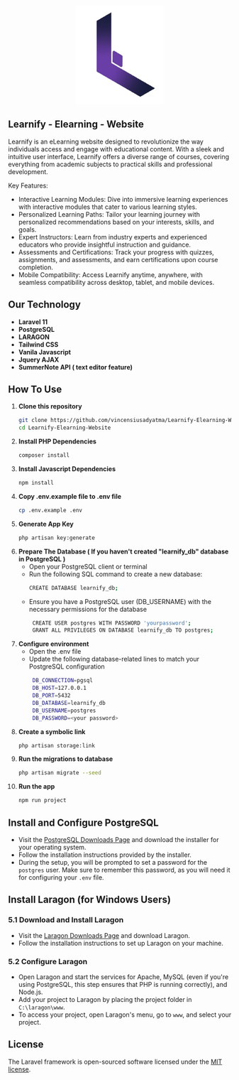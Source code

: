 <div align="center">
  <img src="public/img/logo/learnify-logo.png" alt="Learnify Logo" width="200">
</div>

## Learnify - Elearning - Website

Learnify is an eLearning website designed to revolutionize the way individuals access and engage with educational
content. With a sleek and intuitive user interface, Learnify offers a diverse range of courses, covering everything from
academic subjects to practical skills and professional development.

Key Features:

- Interactive Learning Modules: Dive into immersive learning experiences with interactive modules that cater to various
  learning styles.
- Personalized Learning Paths: Tailor your learning journey with personalized recommendations based on your interests,
  skills, and goals.
- Expert Instructors: Learn from industry experts and experienced educators who provide insightful instruction and
  guidance.
- Assessments and Certifications: Track your progress with quizzes, assignments, and assessments, and earn
  certifications upon course completion.
- Mobile Compatibility: Access Learnify anytime, anywhere, with seamless compatibility across desktop, tablet, and
  mobile devices.

## Our Technology

- **Laravel 11**
- **PostgreSQL**
- **LARAGON**
- **Tailwind CSS**
- **Vanila Javascript**
- **Jquery AJAX**
- **SummerNote API ( text editor feature)**

## How To Use

1. **Clone this repository**
   ```bash
   git clone https://github.com/vincensiusadyatma/Learnify-Elearning-Website.git
   cd Learnify-Elearning-Website
2. **Install PHP Dependencies**
   ```bash
   composer install

3. **Install Javascript Dependencies**
   ```bash
   npm install

3. **Copy .env.example file to .env file**
   ```bash
   cp .env.example .env

4. **Generate App Key**
   ```bash
   php artisan key:generate

4. **Prepare The Database ( If you haven't created "learnify_db" database in PostgreSQL )**
   - Open your PostgreSQL client or terminal
   - Run the following SQL command to create a new database:
       ```bash
       CREATE DATABASE learnify_db;
   - Ensure you have a PostgreSQL user (DB_USERNAME) with the necessary permissions for the database
      ```bash
       CREATE USER postgres WITH PASSWORD 'yourpassword';
       GRANT ALL PRIVILEGES ON DATABASE learnify_db TO postgres;

4. **Configure environment**
   - Open the .env file
   - Update the following database-related lines to match your PostgreSQL configuration
       ```bash
        DB_CONNECTION=pgsql
        DB_HOST=127.0.0.1
        DB_PORT=5432
        DB_DATABASE=learnify_db
        DB_USERNAME=postgres
        DB_PASSWORD=<your password>

4. **Create a symbolic link**
   ```bash
   php artisan storage:link

4. **Run the migrations to database**
   ```bash
   php artisan migrate --seed
   
5. **Run the app**
   ```bash
   npm run project

## Install and Configure PostgreSQL

- Visit the [PostgreSQL Downloads Page](https://www.postgresql.org/download/) and download the installer for your
  operating system.
- Follow the installation instructions provided by the installer.
- During the setup, you will be prompted to set a password for the `postgres` user. Make sure to remember this password,
  as you will need it for configuring your `.env` file.

## Install Laragon (for Windows Users)

### 5.1 Download and Install Laragon

- Visit the [Laragon Downloads Page](https://laragon.org/download/index.html) and download Laragon.
- Follow the installation instructions to set up Laragon on your machine.

### 5.2 Configure Laragon

- Open Laragon and start the services for Apache, MySQL (even if you're using PostgreSQL, this step ensures that PHP is
  running correctly), and Node.js.
- Add your project to Laragon by placing the project folder in `C:\laragon\www`.
- To access your project, open Laragon's menu, go to `www`, and select your project.

## License

The Laravel framework is open-sourced software licensed under the [MIT license](https://opensource.org/licenses/MIT).
